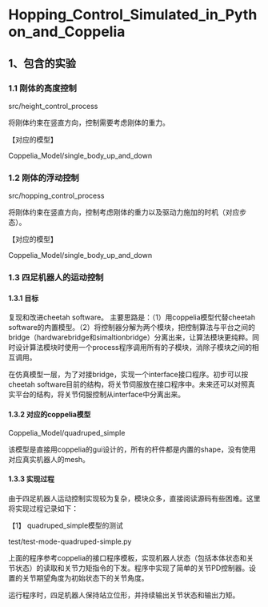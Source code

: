 # Hopping_Control_Simulated_in_Python_and_Coppelia



## 1、包含的实验



### 1.1 刚体的高度控制

src/height_control_process

将刚体约束在竖直方向，控制需要考虑刚体的重力。

【对应的模型】

Coppelia_Model/single_body_up_and_down

### 1.2 刚体的浮动控制

src/hopping_control_process

将刚体约束在竖直方向，控制考虑刚体的重力以及驱动力施加的时机（对应步态）。

【对应的模型】

Coppelia_Model/single_body_up_and_down


### 1.3 四足机器人的运动控制

#### 1.3.1 目标
复现和改进cheetah software。
主要思路是：（1）用coppelia模型代替cheetah software的内置模型。（2）将控制器分解为两个模块，把控制算法与平台之间的bridge（hardwarebridge和simaltionbridge）分离出来，让算法模块更纯粹。同时设计算法模块时使用一个process程序调用所有的子模块，消除子模块之间的相互调用。

在仿真模型一层，为了对接bridge，实现一个interface接口程序。初步可以按cheetah software目前的结构，将关节伺服放在接口程序中。未来还可以对照真实平台的结构，将关节伺服控制从interface中分离出来。

#### 1.3.2 对应的coppelia模型

Coppelia_Model/quadruped_simple

该模型是直接用coppelia的gui设计的，所有的杆件都是内置的shape，没有使用对应真实机器人的mesh。


#### 1.3.3 实现过程

由于四足机器人运动控制实现较为复杂，模块众多，直接阅读源码有些困难。这里将实现过程记录如下：

【1】 quadruped_simple模型的测试

test/test-mode-quadruped-simple.py

上面的程序参考coppelia的接口程序模板，实现机器人状态（包括本体状态和关节状态）的读取和关节力矩指令的下发。程序中实现了简单的关节PD控制器。设置的关节期望角度为初始状态下的关节角度。

运行程序时，四足机器人保持站立位形，并持续输出关节状态和输出力矩。






































